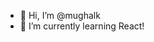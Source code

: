 - 👋 Hi, I’m @mughalk
- 🌱 I’m currently learning React!

<!---
mughalk/mughalk is a ✨ special ✨ repository because its `README.md` (this file) appears on your GitHub profile.
You can click the Preview link to take a look at your changes.
--->
